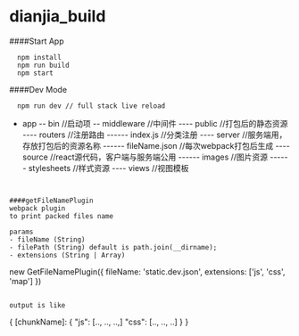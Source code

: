 # dianjia_build

####Start App
```
  npm install
  npm run build
  npm start
```


####Dev Mode
```
  npm run dev // full stack live reload
```

- app
-- bin //启动项
-- middleware //中间件
---- public //打包后的静态资源
---- routers //注册路由
------ index.js //分类注册
---- server //服务端用，存放打包后的资源名称
------ fileName.json //每次webpack打包后生成
---- source //react源代码，客户端与服务端公用
------ images //图片资源
------ stylesheets //样式资源
---- views //视图模板
```


####getFileNamePlugin
webpack plugin
to print packed files name

params
- fileName (String)
- filePath (String) default is path.join(__dirname);
- extensions (String | Array)

```
new GetFileNamePlugin({
    fileName: 'static.dev.json',
    extensions: ['js', 'css', 'map']
    })
```

output is like
```
{
  [chunkName]: {
    "js": [.., .., ..,]
    "css": [.., .., ..]
  }
}
```
